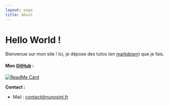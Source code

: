 ```yaml
---
layout: page
title: About
---
```


# Hello World !

Bienvenue sur mon site !
Ici, je dépose des tutos (en [markdown](https://fr.wikipedia.org/wiki/Markdown)) que je fais.

#### Mon [GitHub](https://github.com/nunosint) : 

[![ReadMe Card](https://github-readme-stats.vercel.app/api?username=nunosint&count_private=true&show_icons=true)]()

**Contact :**

* Mail : [contact@nunosint.fr](mailto:contact@nunosint.fr)

